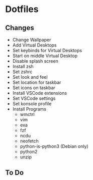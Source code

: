 # Dotfiles

## Changes
- Change Wallpaper
- Add Virtual Desktops
- Set keybinds for Virtual Desktops
- Start on middle Virtual Desktop
- Disable splash screen
- Install zsh 
- Set zshrc
- Set look and feel
- Set location for taskbar
- Set icons on taskbar
- Install VSCode extensions
- Set VSCode settings
- Set konsole profile
- Install Programs
    - wmctrl
    - vim
    - exa
    - fzf
    - ncdu
    - neofetch
    - python-is-python3 (Debian only)
    - python2
    - unzip

## To Do
